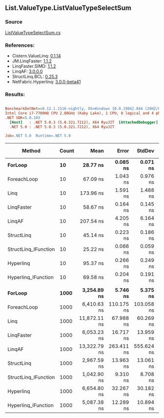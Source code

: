 ﻿## List.ValueType.ListValueTypeSelectSum

### Source
[ListValueTypeSelectSum.cs](../LinqBenchmarks/List/ValueType/ListValueTypeSelectSum.cs)

### References:
- Cistern.ValueLinq: [0.1.14](https://www.nuget.org/packages/Cistern.ValueLinq/0.1.14)
- JM.LinqFaster: [1.1.2](https://www.nuget.org/packages/JM.LinqFaster/1.1.2)
- LinqFaster.SIMD: [1.1.2](https://www.nuget.org/packages/LinqFaster.SIMD/1.0.3)
- LinqAF: [3.0.0.0](https://www.nuget.org/packages/LinqAF/3.0.0.0)
- StructLinq.BCL: [0.25.3](https://www.nuget.org/packages/StructLinq.BCL/0.25.3)
- NetFabric.Hyperlinq: [3.0.0-beta41](https://www.nuget.org/packages/NetFabric.Hyperlinq/3.0.0-beta41)

### Results:
``` ini

BenchmarkDotNet=v0.12.1.1516-nightly, OS=Windows 10.0.19042.844 (20H2/October2020Update)
Intel Core i7-7700HQ CPU 2.80GHz (Kaby Lake), 1 CPU, 8 logical and 4 physical cores
.NET SDK=5.0.103
  [Host]   : .NET 5.0.3 (5.0.321.7212), X64 RyuJIT  [AttachedDebugger]
  .NET 5.0 : .NET 5.0.3 (5.0.321.7212), X64 RyuJIT

Job=.NET 5.0  Runtime=.NET 5.0  

```
|               Method | Count |         Mean |      Error |     StdDev | Ratio | RatioSD |  Gen 0 | Gen 1 | Gen 2 | Allocated |
|--------------------- |------ |-------------:|-----------:|-----------:|------:|--------:|-------:|------:|------:|----------:|
|              **ForLoop** |    **10** |     **28.77 ns** |   **0.085 ns** |   **0.071 ns** |  **1.00** |    **0.00** |      **-** |     **-** |     **-** |         **-** |
|          ForeachLoop |    10 |     67.09 ns |   1.043 ns |   0.976 ns |  2.33 |    0.04 |      - |     - |     - |         - |
|                 Linq |    10 |    173.96 ns |   1.591 ns |   1.488 ns |  6.05 |    0.06 | 0.0305 |     - |     - |      96 B |
|           LinqFaster |    10 |     58.67 ns |   0.164 ns |   0.145 ns |  2.04 |    0.01 |      - |     - |     - |         - |
|               LinqAF |    10 |    207.54 ns |   4.205 ns |   6.164 ns |  7.24 |    0.24 |      - |     - |     - |         - |
|           StructLinq |    10 |     45.14 ns |   0.223 ns |   0.186 ns |  1.57 |    0.01 | 0.0127 |     - |     - |      40 B |
| StructLinq_IFunction |    10 |     25.22 ns |   0.066 ns |   0.059 ns |  0.88 |    0.00 |      - |     - |     - |         - |
|            Hyperlinq |    10 |     95.37 ns |   0.266 ns |   0.249 ns |  3.31 |    0.01 |      - |     - |     - |         - |
|  Hyperlinq_IFunction |    10 |     69.58 ns |   0.204 ns |   0.191 ns |  2.42 |    0.01 |      - |     - |     - |         - |
|                      |       |              |            |            |       |         |        |       |       |           |
|              **ForLoop** |  **1000** |  **3,254.89 ns** |   **5.746 ns** |   **5.375 ns** |  **1.00** |    **0.00** |      **-** |     **-** |     **-** |         **-** |
|          ForeachLoop |  1000 |  6,410.63 ns | 110.175 ns | 103.058 ns |  1.97 |    0.03 |      - |     - |     - |         - |
|                 Linq |  1000 | 11,872.11 ns |  67.988 ns |  60.269 ns |  3.65 |    0.02 | 0.0305 |     - |     - |      96 B |
|           LinqFaster |  1000 |  6,053.23 ns |  16.717 ns |  13.959 ns |  1.86 |    0.01 |      - |     - |     - |         - |
|               LinqAF |  1000 | 13,322.79 ns | 263.411 ns | 555.624 ns |  4.06 |    0.19 |      - |     - |     - |         - |
|           StructLinq |  1000 |  2,967.59 ns |  13.963 ns |  13.061 ns |  0.91 |    0.00 | 0.0114 |     - |     - |      40 B |
| StructLinq_IFunction |  1000 |  1,042.90 ns |   9.310 ns |   8.708 ns |  0.32 |    0.00 |      - |     - |     - |         - |
|            Hyperlinq |  1000 |  6,654.80 ns |  32.267 ns |  30.182 ns |  2.04 |    0.01 |      - |     - |     - |         - |
|  Hyperlinq_IFunction |  1000 |  5,087.38 ns |  12.289 ns |  10.894 ns |  1.56 |    0.00 |      - |     - |     - |         - |
